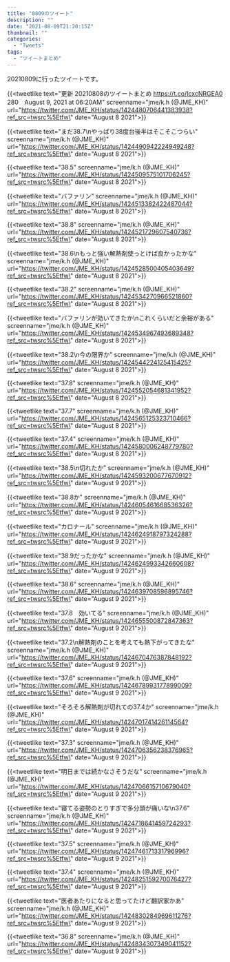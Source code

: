 ```yaml
---
title: "0809のツイート"
description: ""
date: "2021-08-09T21:20:15Z"
thumbnail: ""
categories:
  - "Tweets"
tags:
  - "ツイートまとめ"
---
```

20210809に行ったツイートです。
<!--more-->
{{<tweetlike text=\"更新 20210808のツイートまとめ https://t.co/IcxcNRGEA0 280　August 9, 2021 at 06:20AM\" screenname=\"jme/k.h (@JME_KH)\" url=\"https://twitter.com/JME_KH/status/1424480706441383938?ref_src=twsrc%5Etfw\" date=\"August 8 2021\">}}

{{<tweetlike text=\"まだ38.7\nやっぱり38度台後半はそこそこつらい\" screenname=\"jme/k.h (@JME_KH)\" url=\"https://twitter.com/JME_KH/status/1424490942224949248?ref_src=twsrc%5Etfw\" date=\"August 8 2021\">}}

{{<tweetlike text=\"38.5\" screenname=\"jme/k.h (@JME_KH)\" url=\"https://twitter.com/JME_KH/status/1424509575101706245?ref_src=twsrc%5Etfw\" date=\"August 8 2021\">}}

{{<tweetlike text=\"バファリン\" screenname=\"jme/k.h (@JME_KH)\" url=\"https://twitter.com/JME_KH/status/1424513382422487044?ref_src=twsrc%5Etfw\" date=\"August 8 2021\">}}

{{<tweetlike text=\"38.8\" screenname=\"jme/k.h (@JME_KH)\" url=\"https://twitter.com/JME_KH/status/1424521729607540736?ref_src=twsrc%5Etfw\" date=\"August 8 2021\">}}

{{<tweetlike text=\"38.6\nもっと強い解熱剤使っとけば良かったかな\" screenname=\"jme/k.h (@JME_KH)\" url=\"https://twitter.com/JME_KH/status/1424528500405403649?ref_src=twsrc%5Etfw\" date=\"August 8 2021\">}}

{{<tweetlike text=\"38.2\" screenname=\"jme/k.h (@JME_KH)\" url=\"https://twitter.com/JME_KH/status/1424534270966521860?ref_src=twsrc%5Etfw\" date=\"August 8 2021\">}}

{{<tweetlike text=\"バファリンが効いてきたか\nこれくらいだと余裕がある\" screenname=\"jme/k.h (@JME_KH)\" url=\"https://twitter.com/JME_KH/status/1424534967493689348?ref_src=twsrc%5Etfw\" date=\"August 8 2021\">}}

{{<tweetlike text=\"38.2\n今の限界か\" screenname=\"jme/k.h (@JME_KH)\" url=\"https://twitter.com/JME_KH/status/1424544224125415425?ref_src=twsrc%5Etfw\" date=\"August 8 2021\">}}

{{<tweetlike text=\"37.8\" screenname=\"jme/k.h (@JME_KH)\" url=\"https://twitter.com/JME_KH/status/1424552054681341952?ref_src=twsrc%5Etfw\" date=\"August 8 2021\">}}

{{<tweetlike text=\"37.7\" screenname=\"jme/k.h (@JME_KH)\" url=\"https://twitter.com/JME_KH/status/1424565125323710466?ref_src=twsrc%5Etfw\" date=\"August 8 2021\">}}

{{<tweetlike text=\"37.4\" screenname=\"jme/k.h (@JME_KH)\" url=\"https://twitter.com/JME_KH/status/1424580006248779780?ref_src=twsrc%5Etfw\" date=\"August 8 2021\">}}

{{<tweetlike text=\"38.5\n切れたか\" screenname=\"jme/k.h (@JME_KH)\" url=\"https://twitter.com/JME_KH/status/1424593200677670912?ref_src=twsrc%5Etfw\" date=\"August 9 2021\">}}

{{<tweetlike text=\"38.8か\" screenname=\"jme/k.h (@JME_KH)\" url=\"https://twitter.com/JME_KH/status/1424605461668536326?ref_src=twsrc%5Etfw\" date=\"August 9 2021\">}}

{{<tweetlike text=\"カロナール\" screenname=\"jme/k.h (@JME_KH)\" url=\"https://twitter.com/JME_KH/status/1424624918797324288?ref_src=twsrc%5Etfw\" date=\"August 9 2021\">}}

{{<tweetlike text=\"38.9だったかな\" screenname=\"jme/k.h (@JME_KH)\" url=\"https://twitter.com/JME_KH/status/1424624993342660608?ref_src=twsrc%5Etfw\" date=\"August 9 2021\">}}

{{<tweetlike text=\"38.6\" screenname=\"jme/k.h (@JME_KH)\" url=\"https://twitter.com/JME_KH/status/1424639708596895746?ref_src=twsrc%5Etfw\" date=\"August 9 2021\">}}

{{<tweetlike text=\"37.8　効いてる\" screenname=\"jme/k.h (@JME_KH)\" url=\"https://twitter.com/JME_KH/status/1424655500872847363?ref_src=twsrc%5Etfw\" date=\"August 9 2021\">}}

{{<tweetlike text=\"37.2\n解熱剤のことを考えても熱下がってきたな\" screenname=\"jme/k.h (@JME_KH)\" url=\"https://twitter.com/JME_KH/status/1424670476387848192?ref_src=twsrc%5Etfw\" date=\"August 9 2021\">}}

{{<tweetlike text=\"37.6\" screenname=\"jme/k.h (@JME_KH)\" url=\"https://twitter.com/JME_KH/status/1424678993177899009?ref_src=twsrc%5Etfw\" date=\"August 9 2021\">}}

{{<tweetlike text=\"そろそろ解熱剤が切れての37.4か\" screenname=\"jme/k.h (@JME_KH)\" url=\"https://twitter.com/JME_KH/status/1424701741426114564?ref_src=twsrc%5Etfw\" date=\"August 9 2021\">}}

{{<tweetlike text=\"37.3\" screenname=\"jme/k.h (@JME_KH)\" url=\"https://twitter.com/JME_KH/status/1424706356238376965?ref_src=twsrc%5Etfw\" date=\"August 9 2021\">}}

{{<tweetlike text=\"明日までは続かなさそうだな\" screenname=\"jme/k.h (@JME_KH)\" url=\"https://twitter.com/JME_KH/status/1424706615710679040?ref_src=twsrc%5Etfw\" date=\"August 9 2021\">}}

{{<tweetlike text=\"寝てる姿勢のとりすぎで多分頭が痛いな\n37.6\" screenname=\"jme/k.h (@JME_KH)\" url=\"https://twitter.com/JME_KH/status/1424718641459724293?ref_src=twsrc%5Etfw\" date=\"August 9 2021\">}}

{{<tweetlike text=\"37.5\" screenname=\"jme/k.h (@JME_KH)\" url=\"https://twitter.com/JME_KH/status/1424746171331796996?ref_src=twsrc%5Etfw\" date=\"August 9 2021\">}}

{{<tweetlike text=\"37.4\" screenname=\"jme/k.h (@JME_KH)\" url=\"https://twitter.com/JME_KH/status/1424825159270076427?ref_src=twsrc%5Etfw\" date=\"August 9 2021\">}}

{{<tweetlike text=\"医者あたりになると思ってたけど翻訳家かあ\" screenname=\"jme/k.h (@JME_KH)\" url=\"https://twitter.com/JME_KH/status/1424830284969611276?ref_src=twsrc%5Etfw\" date=\"August 9 2021\">}}

{{<tweetlike text=\"36.8\" screenname=\"jme/k.h (@JME_KH)\" url=\"https://twitter.com/JME_KH/status/1424834307349041152?ref_src=twsrc%5Etfw\" date=\"August 9 2021\">}}


